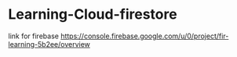 # Learning-Cloud-firestore

link for firebase
https://console.firebase.google.com/u/0/project/fir-learning-5b2ee/overview
